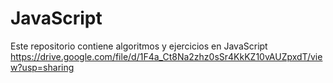 # JavaScript
Este repositorio contiene algoritmos y ejercicios en JavaScript
https://drive.google.com/file/d/1F4a_Ct8Na2zhz0sSr4KkKZ10vAUZpxdT/view?usp=sharing
